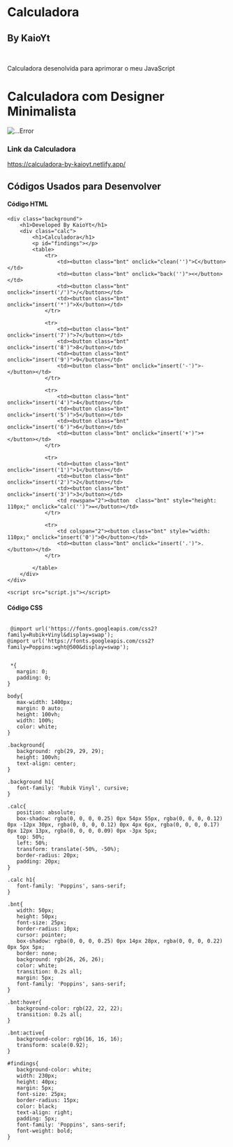 # Calculadora
## By KaioYt
<br>
<p>Calculadora desenolvida para aprimorar o meu JavaScript</p>

<h1>Calculadora com Designer Minimalista</h1>

<div>
  <img src="https://user-images.githubusercontent.com/103225660/206946668-c9118e2d-96f3-455d-b65d-ca31dbc475bf.png" alt="...Error">
</div>

### Link da Calculadora
<a>https://calculadora-by-kaioyt.netlify.app/</a>


## Códigos Usados para Desenvolver

#### Código HTML


  <!DOCTYPE html>
<html lang="pt-br">

    <div class="background">
        <h1>Developed By KaioYt</h1>
        <div class="calc">
            <h1>Calculadora</h1>
            <p id="findings"></p>
            <table>
                <tr>
                    <td><button class="bnt" onclick="clean('')">C</button></td>
                    <td><button class="bnt" onclick="back('')"><</button></td>
                    <td><button class="bnt" onclick="insert('/')">/</button></td>
                    <td><button class="bnt" onclick="insert('*')">X</button></td>
                </tr>

                <tr>
                    <td><button class="bnt" onclick="insert('7')">7</button></td>
                    <td><button class="bnt" onclick="insert('8')">8</button></td>
                    <td><button class="bnt" onclick="insert('9')">9</button></td>
                    <td><button class="bnt" onclick="insert('-')">-</button></td>
                </tr>

                <tr>
                    <td><button class="bnt" onclick="insert('4')">4</button></td>
                    <td><button class="bnt" onclick="insert('5')">5</button></td>
                    <td><button class="bnt" onclick="insert('6')">6</button></td>
                    <td><button class="bnt" onclick="insert('+')">+</button></td>
                </tr>

                <tr>
                    <td><button class="bnt" onclick="insert('1')">1</button></td>
                    <td><button class="bnt" onclick="insert('2')">2</button></td>
                    <td><button class="bnt" onclick="insert('3')">3</button></td>
                    <td rowspan="2"><button  class="bnt" style="height: 110px;" onclick="calc('')">=</button></td>
                </tr>

                <tr>
                    <td colspan="2"><button class="bnt" style="width: 110px;" onclick="insert('0')">0</button></td>
                    <td><button class="bnt" onclick="insert('.')">.</button></td>
                </tr>
                
            </table>
        </div>
    </div>

    <script src="script.js"></script>
  
  #### Código CSS
  
 ```
  
  @import url('https://fonts.googleapis.com/css2?family=Rubik+Vinyl&display=swap');
@import url('https://fonts.googleapis.com/css2?family=Poppins:wght@500&display=swap');


  *{
    margin: 0;
    padding: 0;
}

body{
    max-width: 1400px;
    margin: 0 auto;
    height: 100vh;
    width: 100%;
    color: white;
}

.background{
    background: rgb(29, 29, 29);
    height: 100vh;
    text-align: center;
}

.background h1{
    font-family: 'Rubik Vinyl', cursive;
}

.calc{
    position: absolute;
    box-shadow: rgba(0, 0, 0, 0.25) 0px 54px 55px, rgba(0, 0, 0, 0.12) 0px -12px 30px, rgba(0, 0, 0, 0.12) 0px 4px 6px, rgba(0, 0, 0, 0.17) 0px 12px 13px, rgba(0, 0, 0, 0.09) 0px -3px 5px;
    top: 50%;
    left: 50%;
    transform: translate(-50%, -50%);
    border-radius: 20px;
    padding: 20px;
}

.calc h1{
    font-family: 'Poppins', sans-serif;
}

.bnt{
    width: 50px;
    height: 50px;
    font-size: 25px;
    border-radius: 10px;
    cursor: pointer;
    box-shadow: rgba(0, 0, 0, 0.25) 0px 14px 28px, rgba(0, 0, 0, 0.22) 0px 5px 5px;
    border: none;
    background: rgb(26, 26, 26);
    color: white;
    transition: 0.2s all;
    margin: 5px;
    font-family: 'Poppins', sans-serif;
}

.bnt:hover{
    background-color: rgb(22, 22, 22);
    transition: 0.2s all;
}

.bnt:active{
    background-color: rgb(16, 16, 16);
    transform: scale(0.92);
}

#findings{
    background-color: white;
    width: 230px;
    height: 40px;
    margin: 5px;
    font-size: 25px;
    border-radius: 15px;
    color: black;
    text-align: right;
    padding: 5px;
    font-family: 'Poppins', sans-serif;
    font-weight: bold;
}

  ```
